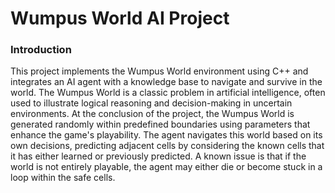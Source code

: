 # Wumpus World AI Project
### Introduction
This project implements the Wumpus World environment using C++ and integrates an AI agent with a knowledge base to navigate and survive in the world. The Wumpus World is a classic problem in artificial intelligence, often used to illustrate logical reasoning and decision-making in uncertain environments.
At the conclusion of the project, the Wumpus World is generated randomly within predefined boundaries using parameters that enhance the game's playability. The agent navigates this world based on its own decisions, predicting adjacent cells by considering the known cells that it has either learned or previously predicted. A known issue is that if the world is not entirely playable, the agent may either die or become stuck in a loop within the safe cells.